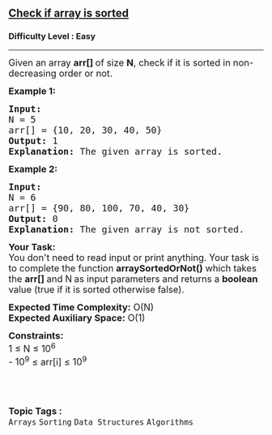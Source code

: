 <h2><a href="https://www.geeksforgeeks.org/problems/check-if-an-array-is-sorted0701/1?page=3&category=Arrays&sortBy=submissions">Check if array is sorted</a></h2><h3>Difficulty Level : Easy</h3><hr><div class="problems_problem_content__Xm_eO" style="user-select: auto;"><p style="user-select: auto;"><span style="font-size: 18px; user-select: auto;">Given an array <strong style="user-select: auto;">arr[]&nbsp;</strong>of size <strong style="user-select: auto;">N</strong>, check if it is sorted in non-decreasing order or not.&nbsp;</span></p>
<p style="user-select: auto;"><span style="font-size: 18px; user-select: auto;"><strong style="user-select: auto;">Example 1:</strong></span></p>
<pre style="user-select: auto;"><span style="font-size: 18px; user-select: auto;"><strong style="user-select: auto;">Input:
</strong>N = 5
arr[] = {10, 20, 30, 40, 50}
<strong style="user-select: auto;">Output:</strong> 1
<strong style="user-select: auto;">Explanation:</strong> The given array is sorted.
</span></pre>
<p style="user-select: auto;"><span style="font-size: 18px; user-select: auto;"><strong style="user-select: auto;">Example 2:</strong></span></p>
<pre style="user-select: auto;"><span style="font-size: 18px; user-select: auto;"><strong style="user-select: auto;">Input:
</strong>N = 6
arr[] = {90, 80, 100, 70, 40, 30}
<strong style="user-select: auto;">Output:</strong> 0
<strong style="user-select: auto;">Explanation:</strong>&nbsp;The given array is not sorted.</span></pre>
<p style="user-select: auto;"><span style="font-size: 18px; user-select: auto;"><strong style="user-select: auto;">Your Task:<br style="user-select: auto;"></strong></span><span style="font-size: 18px; user-select: auto;">You don't need to read input or print anything. Your task is to complete the function&nbsp;<strong style="user-select: auto;">arraySortedOrNot()</strong>&nbsp;which takes the&nbsp;<strong style="user-select: auto;">arr[]&nbsp;</strong>and N<strong style="user-select: auto;">&nbsp;</strong>as input parameters and returns a <strong style="user-select: auto;">boolean</strong> value (true if it is sorted otherwise false).</span></p>
<p style="user-select: auto;"><span style="font-size: 18px; user-select: auto;"><strong style="user-select: auto;">Expected Time Complexity:</strong>&nbsp;O(N)<br style="user-select: auto;"><strong style="user-select: auto;">Expected Auxiliary Space:</strong>&nbsp;O(1)</span></p>
<p style="user-select: auto;"><span style="font-size: 18px; user-select: auto;"><strong style="user-select: auto;">Constraints:</strong><br style="user-select: auto;">1 ≤ N ≤ 10<sup style="user-select: auto;">6</sup><br style="user-select: auto;">- 10<sup style="user-select: auto;">9</sup> ≤ arr[i] ≤ 10<sup style="user-select: auto;">9</sup></span></p>
<p style="user-select: auto;">&nbsp;</p></div><br><p><span style=font-size:18px><strong>Topic Tags : </strong><br><code>Arrays</code>&nbsp;<code>Sorting</code>&nbsp;<code>Data Structures</code>&nbsp;<code>Algorithms</code>&nbsp;